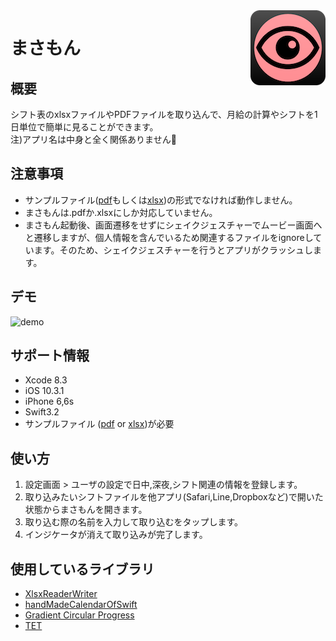 <img src="masamon/masamon/Assets.xcassets/AppIcon.appiconset/Icon120.png" align="right" />

まさもん
====

## 概要
シフト表のxlsxファイルやPDFファイルを取り込んで、月給の計算やシフトを1日単位で簡単に見ることができます。  
注)アプリ名は中身と全く関係ありません:bow:

## 注意事項
* サンプルファイル([pdf](https://github.com/kentaiwami/masamon/blob/master/masamon/sampleshift.pdf)もしくは[xlsx](https://github.com/kentaiwami/masamon/blob/master/masamon/sampleshift.xlsx))の形式でなければ動作しません。
* まさもんは.pdfか.xlsxにしか対応していません。
* まさもん起動後、画面遷移をせずにシェイクジェスチャーでムービー画面へと遷移しますが、個人情報を含んでいるため関連するファイルをignoreしています。そのため、シェイクジェスチャーを行うとアプリがクラッシュします。

## デモ
![demo](https://github.com/kentaiwami/masamon/blob/master/demo.gif)
## サポート情報
* Xcode 8.3
* iOS 10.3.1
* iPhone 6,6s
* Swift3.2
* サンプルファイル ([pdf](https://github.com/kentaiwami/masamon/blob/master/masamon/sampleshift.pdf) or [xlsx](https://github.com/kentaiwami/masamon/blob/master/masamon/sampleshift.xlsx))が必要

## 使い方
1. 設定画面 > ユーザの設定で日中,深夜,シフト関連の情報を登録します。
2. 取り込みたいシフトファイルを他アプリ(Safari,Line,Dropboxなど)で開いた状態からまさもんを開きます。
3. 取り込む際の名前を入力して取り込むをタップします。
4. インジケータが消えて取り込みが完了します。

## 使用しているライブラリ
* [XlsxReaderWriter](https://github.com/renebigot/XlsxReaderWriter)
* [handMadeCalendarOfSwift](https://github.com/fumiyasac/handMadeCalendarOfSwift)
* [Gradient Circular Progress](https://github.com/keygx/GradientCircularProgress)
* [TET](http://www.infotek.co.jp/pdflib/pdflib_download.html#TET)
